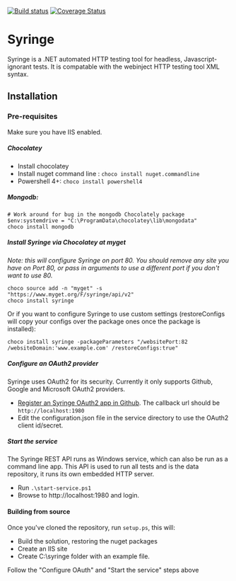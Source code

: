 [![Build status](https://ci.appveyor.com/api/projects/status/l8lcjqu5q0ld1je9?svg=true)](https://ci.appveyor.com/project/yetanotherchris/syringe-4kmo4)
[![Coverage Status](https://coveralls.io/repos/github/TotalJobsGroup/syringe/badge.svg?branch=master)](https://coveralls.io/github/TotalJobsGroup/syringe?branch=master)

# Syringe
Syringe is a .NET automated HTTP testing tool for headless, Javascript-ignorant tests. It is compatable with the webinject HTTP testing tool XML syntax.

## Installation

### Pre-requisites

Make sure you have IIS enabled. 

##### Chocolatey

* Install chocolatey
* Install nuget command line : `choco install nuget.commandline`
* Powershell 4+: `choco install powershell4`

##### Mongodb: 

    # Work around for bug in the mongodb Chocolately package
    $env:systemdrive = "C:\ProgramData\chocolatey\lib\mongodata"
    choco install mongodb

##### Install Syringe via Chocolatey at myget 

*Note: this will configure Syringe on port 80. You should remove any site you have on Port 80, or pass in arguments to use a different port if you don't want to use 80.*

    choco source add -n "myget" -s "https://www.myget.org/F/syringe/api/v2"
    choco install syringe

Or if you want to configure Syringe to use custom settings (restoreConfigs will copy your configs over the package ones once the package is installed):

	choco install syringe -packageParameters "/websitePort:82 /websiteDomain:'www.example.com' /restoreConfigs:true"

##### Configure an OAuth2 provider

Syringe uses OAuth2 for its security. Currently it only supports Github, Google and Microsoft OAuth2 providers.

* [Register an Syringe OAuth2 app in Github](https://github.com/settings/developers). The callback url should be `http://localhost:1980`
* Edit the configuration.json file in the service directory to use the OAuth2 client id/secret.

##### Start the service

The Syringe REST API runs as Windows service, which can also be run as a command line app. This API is used to run all tests and is the data repository, it runs its own embedded HTTP server.

* Run `.\start-service.ps1` 
* Browse to http://localhost:1980 and login.

#### Building from source

Once you've cloned the repository, run `setup.ps`, this will:

* Build the solution, restoring the nuget packages  
* Create an IIS site
* Create C:\syringe folder with an example file.

Follow the "Configure OAuth" and "Start the service" steps above
